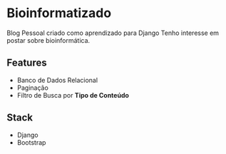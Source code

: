# Bioinformatizado

Blog Pessoal criado como aprendizado para Django
Tenho interesse em postar sobre bioinformática.

## Features
- Banco de Dados Relacional
- Paginação
- Filtro de Busca por **Tipo de Conteúdo**

## Stack

- Django
- Bootstrap
